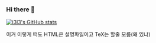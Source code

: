 ### Hi there 👋

[![i3l3's GitHub stats](https://github-readme-stats.vercel.app/api?username=i3l3)](https://github.com/anuraghazra/github-readme-stats)

이거 이렇게 떠도 HTML은 설명파일이고 TeX는 할줄 모름(왜 있냐)
